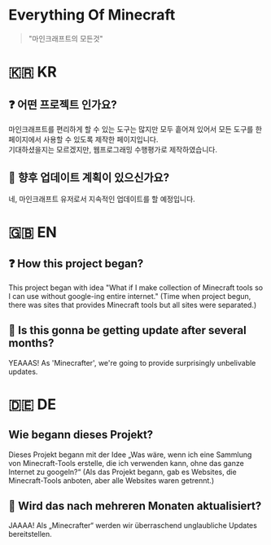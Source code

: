 # Everything Of Minecraft
> "마인크래프트의 모든것"
> 

# 🇰🇷 KR

## ❓ 어떤 프로젝트 인가요?
마인크래프트를 편리하게 할 수 있는 도구는 많지만 모두 흩어져 있어서 모든 도구를 한 페이지에서 사용할 수 있도록 제작한 페이지입니다.<br/>
기대하셨을지는 모르겠지만, 웹프로그래밍 수행평가로 제작하였습니다.

## 🫥 향후 업데이트 계획이 있으신가요?
네, 마인크래프트 유저로서 지속적인 업데이트를 할 예정입니다.



# 🇬🇧 EN

## ❓ How this project began?
This project began with idea "What if I make collection of Minecraft tools so I can use without google-ing entire internet." (Time when project begun, there was sites that provides Minecraft tools but all sites were separated.)

## 🫥 Is this gonna be getting update after several months?
YEAAAS! As 'Minecrafter', we're going to provide surprisingly unbelivable updates. 


# 🇩🇪 DE

## Wie begann dieses Projekt?
Dieses Projekt begann mit der Idee „Was wäre, wenn ich eine Sammlung von Minecraft-Tools erstelle, die ich verwenden kann, ohne das ganze Internet zu googeln?“ (Als das Projekt begann, gab es Websites, die Minecraft-Tools anboten, aber alle Websites waren getrennt.)

## 🫥 Wird das nach mehreren Monaten aktualisiert?
JAAAA! Als „Minecrafter“ werden wir überraschend unglaubliche Updates bereitstellen.